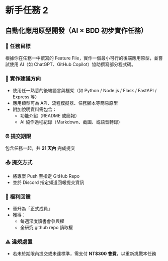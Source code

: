 # 新手任務 2

## 自動化應用原型開發（AI × BDD 初步實作任務）

### 🎯 任務目標
根據你在任務一中撰寫的 Feature File，實作一個最小可行的後端應用原型，並嘗試使用 AI（如 ChatGPT、GitHub Copilot）協助撰寫部分程式碼。

### 🔧 實作建議方向
- 使用任一熟悉的後端語言與框架（如 Python / Node.js / Flask / FastAPI / Express 等）
- 應用類型可為 API、流程模擬器、任務腳本等簡易原型
- 附加說明資料需包含：
  - 功能介紹（README 或簡報）
  - AI 協作過程紀錄（Markdown、截圖、或語音轉錄）

### ⏰ 提交期限
包含任務一起，共 **21 天內** 完成提交

### 📤 提交方式
- 將專案 Push 至指定 GitHub Repo
- 並於 Discord 指定頻道回報提交資訊

### 🎁 福利回饋
- 晉升為「正式成員」
- 獲得：
  - 每週深度讀書會參與權
  - 全研究 github repo 讀取權

### ⚠️ 違規處置
- 若未於期限內提交或未達標準，需支付 **NT$300 會費**，以重新挑戰本任務
